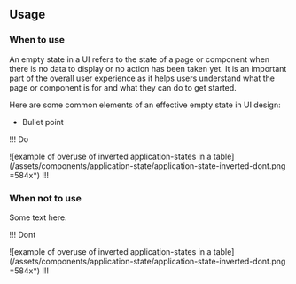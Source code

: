 ## Usage

### When to use

An empty state in a UI refers to the state of a page or component when there is no data to display or no action has been taken yet. It is an important part of the overall user experience as it helps users understand what the page or component is for and what they can do to get started.

Here are some common elements of an effective empty state in UI design:

- Bullet point

!!! Do

![example of overuse of inverted application-states in a table](/assets/components/application-state/application-state-inverted-dont.png =584x*)
!!!

### When not to use

Some text here.


!!! Dont

![example of overuse of inverted application-states in a table](/assets/components/application-state/application-state-inverted-dont.png =584x*)
!!!